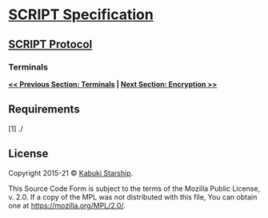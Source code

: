 # [SCRIPT Specification](../)

## [SCRIPT Protocol](./)

### Terminals

**[<< Previous Section: Terminals](Terminals.md) | [Next Section: Encryption >>](Encryption.md)**

## Requirements

[1] ./

## License

Copyright 2015-21 © [Kabuki Starship](https://kabukistarship.com).

This Source Code Form is subject to the terms of the Mozilla Public License, v. 2.0. If a copy of the MPL was not distributed with this file, You can obtain one at <https://mozilla.org/MPL/2.0/>.
